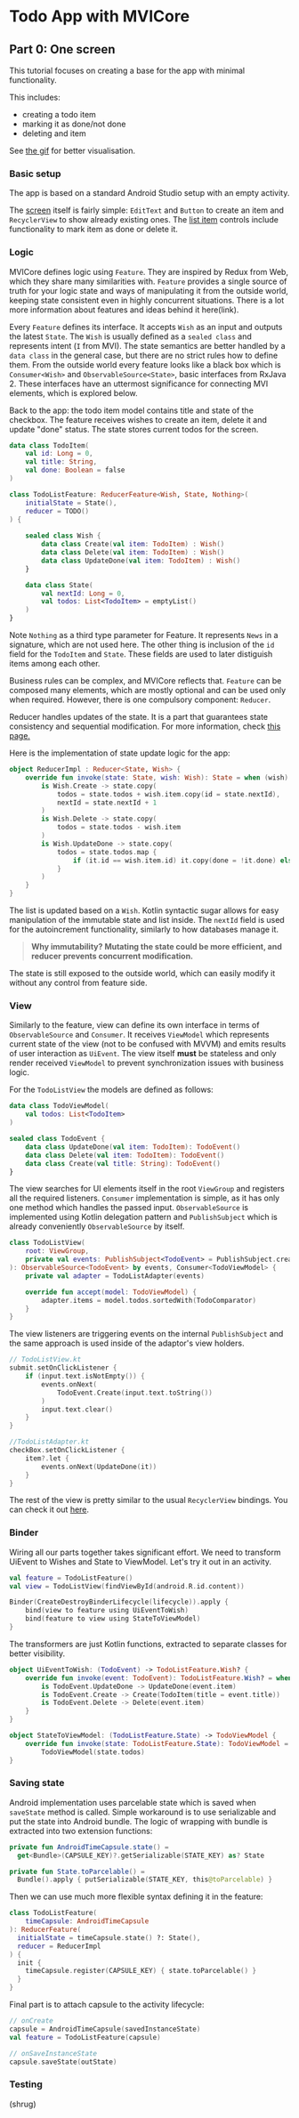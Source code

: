 # Todo App with MVICore

## Part 0: One screen

This tutorial focuses on creating a base for the app with minimal functionality.

This includes:
- creating a todo item
- marking it as done/not done
- deleting and item

See [the gif](writeup/img/app_example.gif) for better visualisation.

### Basic setup
The app is based on a standard Android Studio setup with an empty activity.

The [screen](src/main/res/layout/activity_main.xml) itself is fairly
simple: `EditText` and `Button` to create an item and `RecyclerView`
to show already existing ones. The [list item](src/main/res/layout/todo_item.xml) controls include functionality to mark item as done or delete it. 

### Logic
MVICore defines logic using `Feature`. They are inspired by Redux from Web,
which they share many similarities with. `Feature` provides a single source of 
truth for your logic state and ways of manipulating it from the outside world, 
keeping state consistent even in highly concurrent situations. There is a lot more
information about features and ideas behind it here(link).

Every `Feature` defines its interface. It accepts `Wish` as an input and outputs the
latest `State`. The `Wish` is usually defined as a `sealed class` and represents 
intent (`I` from MVI). The state semantics are better handled by a `data class` in 
the general case, but there are no strict rules how to define them. From the outside 
world every feature looks like a black box which is `Consumer<Wish>` and 
`ObservableSource<State>`, basic interfaces from RxJava 2. These interfaces have an 
uttermost significance for connecting MVI elements, which is explored below.

Back to the app: the todo item model contains title and state of the checkbox. The 
feature receives wishes to create an item, delete it and update "done" status. The
state stores current todos for the screen.

```kotlin
data class TodoItem(
    val id: Long = 0,
    val title: String,
    val done: Boolean = false
)

class TodoListFeature: ReducerFeature<Wish, State, Nothing>(
    initialState = State(),
    reducer = TODO()
) {
  
    sealed class Wish {
        data class Create(val item: TodoItem) : Wish()
        data class Delete(val item: TodoItem) : Wish()
        data class UpdateDone(val item: TodoItem) : Wish()
    }

    data class State(
        val nextId: Long = 0,
        val todos: List<TodoItem> = emptyList()
    )
}
```

Note `Nothing` as a third type parameter for Feature. It represents `News` in a 
signature, which are not used here. The other thing is inclusion of the `id` field 
for the `TodoItem` and `State`. These fields are used to later distiguish items among 
each other.

Business rules can be complex, and MVICore reflects that. `Feature` can be composed 
many elements, which are mostly optional and can be used only when required. However, 
there is one compulsory component: `Reducer`. 

Reducer handles updates of the state. It is a part that guarantees state consistency
and sequential modification. For more information, check [this page.](../../documentation/features/reducerfeature.md)

Here is the implementation of state update logic for the app:
```kotlin
object ReducerImpl : Reducer<State, Wish> {
    override fun invoke(state: State, wish: Wish): State = when (wish) {
        is Wish.Create -> state.copy(
            todos = state.todos + wish.item.copy(id = state.nextId),
            nextId = state.nextId + 1
        )
        is Wish.Delete -> state.copy(
            todos = state.todos - wish.item
        )
        is Wish.UpdateDone -> state.copy(
            todos = state.todos.map {
                if (it.id == wish.item.id) it.copy(done = !it.done) else it
            }
        )
    }
}
```
The list is updated based on a `Wish`. Kotlin syntactic sugar allows for easy 
manipulation of the immutable state and list inside. The `nextId` field is used for 
the autoincrement functionality, similarly to how databases manage it.

> **Why immutability? Mutating the state could be more efficient, and reducer prevents concurrent modification.**

The state is still exposed to the outside world, which can easily modify it without 
any control from feature side.

### View
Similarly to the feature, view can define its own interface in terms of 
`ObservableSource` and `Consumer`. It receives `ViewModel` which represents current 
state of the view (not to be confused with MVVM) and emits results of user 
interaction as `UiEvent`. The view itself **must** be stateless and only render 
received `ViewModel` to prevent synchronization issues with business logic.

For the `TodoListView` the models are defined as follows:
```kotlin
data class TodoViewModel(
    val todos: List<TodoItem>
)

sealed class TodoEvent {
    data class UpdateDone(val item: TodoItem): TodoEvent()
    data class Delete(val item: TodoItem): TodoEvent()
    data class Create(val title: String): TodoEvent()
}
```
The view searches for UI elements itself in the root `ViewGroup` and registers
all the required listeners. `Consumer` implementation is simple, as it has only one 
method which handles the passed input. `ObservableSource` is implemented using Kotlin 
delegation pattern and `PublishSubject` which is already conveniently 
`ObservableSource` by itself.

```kotlin
class TodoListView(
    root: ViewGroup,
    private val events: PublishSubject<TodoEvent> = PublishSubject.create()
): ObservableSource<TodoEvent> by events, Consumer<TodoViewModel> {
    private val adapter = TodoListAdapter(events)

    override fun accept(model: TodoViewModel) {
        adapter.items = model.todos.sortedWith(TodoComparator)
    }
}
```

The view listeners are triggering events on the internal `PublishSubject` and the 
same approach is used inside of the adaptor's view holders. 
```kotlin
// TodoListView.kt
submit.setOnClickListener {
    if (input.text.isNotEmpty()) {
        events.onNext(
            TodoEvent.Create(input.text.toString())
        )
        input.text.clear()
    }
}

//TodoListAdapter.kt
checkBox.setOnClickListener {
    item?.let {
        events.onNext(UpdateDone(it))
    }
}
```
The rest of the view is pretty similar to the usual `RecyclerView` bindings. You can 
check it out [here](src/main/java/com/badoo/mvicore/todo/ui/).

### Binder
Wiring all our parts together takes significant effort. We need to
transform UiEvent to Wishes and State to ViewModel. Let's try it out
in an activity.
```kotlin
val feature = TodoListFeature()
val view = TodoListView(findViewById(android.R.id.content))

Binder(CreateDestroyBinderLifecycle(lifecycle)).apply {
    bind(view to feature using UiEventToWish)
    bind(feature to view using StateToViewModel)
}
```
The transformers are just Kotlin functions, extracted to separate classes for better
visibility.
```kotlin
object UiEventToWish: (TodoEvent) -> TodoListFeature.Wish? {
    override fun invoke(event: TodoEvent): TodoListFeature.Wish? = when (event) {
        is TodoEvent.UpdateDone -> UpdateDone(event.item)
        is TodoEvent.Create -> Create(TodoItem(title = event.title))
        is TodoEvent.Delete -> Delete(event.item)
    }
}

object StateToViewModel: (TodoListFeature.State) -> TodoViewModel {
    override fun invoke(state: TodoListFeature.State): TodoViewModel =
        TodoViewModel(state.todos)
}
```

### Saving state
Android implementation uses parcelable state which is saved when `saveState` method
is called. Simple workaround is to use serializable and put the state into Android bundle. The logic of wrapping with bundle is extracted into two extension functions:

```kotlin
private fun AndroidTimeCapsule.state() =
  get<Bundle>(CAPSULE_KEY)?.getSerializable(STATE_KEY) as? State

private fun State.toParcelable() = 
  Bundle().apply { putSerializable(STATE_KEY, this@toParcelable) }
```

Then we can use much more flexible syntax defining it in the feature:

```kotlin
class TodoListFeature(
    timeCapsule: AndroidTimeCapsule
): ReducerFeature(
  initialState = timeCapsule.state() ?: State(),
  reducer = ReducerImpl
) {
  init {
    timeCapsule.register(CAPSULE_KEY) { state.toParcelable() }
  }
}
```

Final part is to attach capsule to the activity lifecycle:

```kotlin
// onCreate
capsule = AndroidTimeCapsule(savedInstanceState)
val feature = TodoListFeature(capsule)

// onSaveInstanceState
capsule.saveState(outState)
```

### Testing
(shrug)
